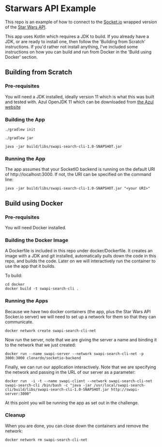 # Starwars API Example

This repo is an example of how to connect to the [Socket.io](https://socket.io/docs/v4)
wrapped version of the [Star Wars API](https://swapi.dev/documentation#search).

This app uses Kotlin which requires a JDK to build. If you already have a JDK, or are ready to install one, then follow
the 'Building from Scratch' instructions. If you'd rather not install anything, I've included some instructions on how
you can build and run from Docker in the 'Build using Docker' section.

## Building from Scratch

### Pre-requisites

You will need a JDK installed, ideally version 11 which is what this was built and tested with. Azul OpenJDK 11 which
can be downloaded from [the Azul website](https://www.azul.com/downloads-new/?version=java-11-lts&package=jdk#zulu)

### Building the App

    ./gradlew init
    
    ./gradlew jar
    
    java -jar build/libs/swapi-search-cli-1.0-SNAPSHOT.jar

### Running the App

The app assumes that your SocketIO backend is running on the default URI of http://localhost:3000. If not,
the URI can be specified on the command line:

    java -jar build/libs/swapi-search-cli-1.0-SNAPSHOT.jar "<your URI>"

## Build using Docker

### Pre-requisites

You will need Docker installed.

### Building the Docker Image

A Dockerfile is included in this repo under docker/Dockerfile. It creates an image with a JDK and git installed, 
automatically pulls down the code in this repo, and builds the code. Later on we will interactively run the container
to use the app that it builds.

To build:

    cd docker
    docker build -t swapi-search-cli .

### Running the Apps

Because we have two docker containers (the app, plus the Star Wars API Socker.io server) we will need to set up a
network for them so that they can communicate.

    docker network create swapi-search-cli-net

Now run the server, note that we are giving the server a name and binding it to the network that we just created:

    docker run --name swapi-server --network swapi-search-cli-net -p 3000:3000 clonardo/socketio-backend

Finally, we can run our application interactively. Note that we are specifying the network and passing in the URL of
our server as a parameter:

    docker run  -i -t --name swapi-client --network swapi-search-cli-net swapi-search-cli /bin/bash -c "java -jar /usr/local/swapi-search-cli/build/libs/swapi-search-cli-1.0-SNAPSHOT.jar http://swapi-server:3000"

At this point you will be running the app as set out in the challenge.

### Cleanup

When you are done, you can close down the containers and remove the network:

    docker network rm swapi-search-cli-net
